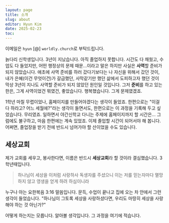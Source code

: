 ```yaml
---
layout: page
title: 소개
slug: about
editor: Hyun Kim
date: 2025-02-23
toc:
---
```


이메일은 `hyun` [@] `worldly.church`로 부탁드립니다.

늙다리 신학생입니다. 3년이 지났습니다. 아직 졸업하지 못합니다. 시간도 다 채웠고, 수업도 다 들었지만, 어떤 행정상의 문제 때문...이라고 말은 하지만 사실은 **사역**할 준비가 되지 않았습니다. 애초에 사역 준비를 하러 갔다기보다는 나 자신을 위해서 갔던 것이, 내가 은혜(이건 무엇이건)가 갈급했던, 사막같기만 했던 삶에서 도피하고자 했던 것이 막상 3년이 지나도 사역할 준비가 되지 않았던 원인일 것입니다. 그저 **준비**를 하고 있는 한은, 그게 사역이었건 뭐였건, 좋았습니다. 행복했습니다. 그게 문제였겠죠.

1학년 마칠 무렵이었나, 홈페이지를 만들어야겠다는 생각이 들었죠. 한편으로는 "이걸 다 하라고? 어느 세월에?"라는 생각이 들면서도, 한편으로는 이 과정을 기록해 두고 싶었습니다. 무리였죠. 일하면서 야간신학교 다니는 주제에 홈페이지까지 할 시간은... 그럼에도 불구하고, 마음 한편에는 계속 있었죠. 이제 졸업할 시간이 되어서야 해 봅니다. 어쩌면, 졸업장을 받기 전에 반드시 넘어가야 할 산이었을 수도 있습니다.

## 세상교회

제가 교회를 세우고, 봉사한다면, 이름은 반드시 **세상교회**라 할 것이라 결심했습니다. 3학년때입니다.

>하나님이 세상을 이처럼 사랑하사 독생자를 주셨으니 이는 저를 믿는자마다 멸망하지 않고 영생을 얻게 하려 하심이니라

누구나 아는 요한복음 3:16 말씀입니다. 문득, 수업이 끝나고 집에 오는 차 안에서 그런 생각이 들었습니다. "하나님이 그토록 세상을 사랑하셨다면, 우리도 마땅히 세상을 사랑해야 하는 것 아닌가?"

어떻게 하는지는 모릅니다. 알아볼 생각입니다. 그 과정을 여기에 적습니다.